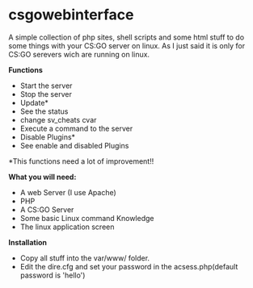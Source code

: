 # csgowebinterface
A simple collection of php sites, shell scripts and some html stuff to do some things with your CS:GO server on linux.
As I just said it is only for CS:GO serevers wich are running on linux.

<b>Functions</b>
<ul>
<li>Start the server</li>
<li>Stop the server</li>
<li>Update*</li>
<li>See the status</li>
<li>change sv_cheats cvar</li>
<li>Execute a command to the server</li>
<li>Disable Plugins*</li>
<li>See enable and disabled Plugins</li>
</ul>
*This functions need a lot of improvement!!


<b>What you will need:</b>
<ul>
<li>A web Server (I use Apache)</li>
<li>PHP</li>
<li>A CS:GO Server</li>
<li>Some basic Linux command Knowledge</li>
<li>The linux application screen </li>
</ul>

<b>Installation</b>
<ul>
<li>Copy all stuff into the var/www/ folder.</li>
<li>Edit the dire.cfg and set your password in the acsess.php(default password is 'hello')</li>
</ul>
